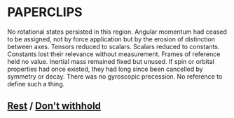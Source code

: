 # PAPERCLIPS

No rotational states persisted in this region. Angular momentum had ceased to be assigned, not by force application but by the erosion of distinction between axes. Tensors reduced to scalars. Scalars reduced to constants. Constants lost their relevance without measurement. Frames of reference held no value. Inertial mass remained fixed but unused. If spin or orbital properties had once existed, they had long since been cancelled by symmetry or decay. There was no gyroscopic precession. No reference to define such a thing.

## [Rest](page-5971e482cac1f19d) / [Don't withhold](page-67afd363e59063b1)
